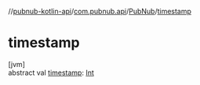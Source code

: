 //[pubnub-kotlin-api](../../../index.md)/[com.pubnub.api](../index.md)/[PubNub](index.md)/[timestamp](timestamp.md)

# timestamp

[jvm]\
abstract val [timestamp](timestamp.md): [Int](https://kotlinlang.org/api/latest/jvm/stdlib/kotlin/-int/index.html)
